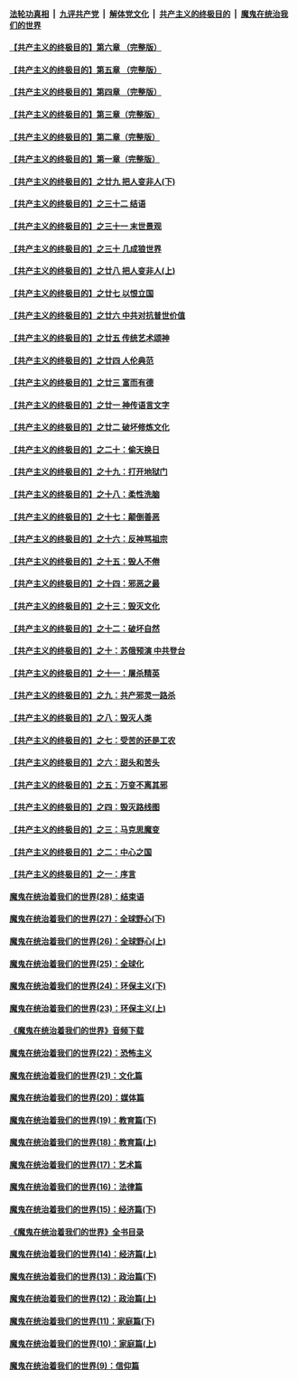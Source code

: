 ####  [法轮功真相](../../../../basic/blob/master/README.md?t=02261813) &nbsp;|&nbsp; [九评共产党](../../../../9ping.md/blob/master/README.md?t=02261813) &nbsp;|&nbsp; [解体党文化](../../../../jtdwh.md/blob/master/README.md?t=02261813)  &nbsp;|&nbsp; [共产主义的终极目的](../../../../gczydzjmd.md/blob/master/README.md?t=02261813) &nbsp;|&nbsp; [魔鬼在统治我们的世界](../../../../mgztzwmdsj.md/blob/master/README.md?t=02261813) 

#### [【共产主义的终极目的】第六章 （完整版）](../pages/nsc422/n11428913.md?t=02261813) 

#### [【共产主义的终极目的】第五章 （完整版）](../pages/nsc422/n11428912.md?t=02261813) 

#### [【共产主义的终极目的】第四章 （完整版）](../pages/nsc422/n11428907.md?t=02261813) 

#### [【共产主义的终极目的】第三章（完整版）](../pages/nsc422/n11428848.md?t=02261813) 

#### [【共产主义的终极目的】第二章（完整版）](../pages/nsc422/n11428831.md?t=02261813) 

#### [【共产主义的终极目的】第一章（完整版）](../pages/nsc422/n11417651.md?t=02261813) 

#### [【共产主义的终极目的】之廿九 把人变非人(下)](../pages/nsc422/n11344140.md?t=02261813) 

#### [【共产主义的终极目的】之三十二 结语](../pages/nsc422/n11360535.md?t=02261813) 

#### [【共产主义的终极目的】之三十一 末世景观](../pages/nsc422/n11351129.md?t=02261813) 

#### [【共产主义的终极目的】之三十 几成狼世界](../pages/nsc422/n11348280.md?t=02261813) 

#### [【共产主义的终极目的】之廿八 把人变非人(上)](../pages/nsc422/n11340492.md?t=02261813) 

#### [【共产主义的终极目的】之廿七 以恨立国](../pages/nsc422/n11336944.md?t=02261813) 

#### [【共产主义的终极目的】之廿六 中共对抗普世价值](../pages/nsc422/n11324785.md?t=02261813) 

#### [【共产主义的终极目的】之廿五 传统艺术颂神](../pages/nsc422/n11296396.md?t=02261813) 

#### [【共产主义的终极目的】之廿四 人伦典范](../pages/nsc422/n11296397.md?t=02261813) 

#### [【共产主义的终极目的】之廿三 富而有德](../pages/nsc422/n11283598.md?t=02261813) 

#### [【共产主义的终极目的】之廿一 神传语言文字](../pages/nsc422/n11263265.md?t=02261813) 

#### [【共产主义的终极目的】之廿二 破坏修炼文化](../pages/nsc422/n11245728.md?t=02261813) 

#### [【共产主义的终极目的】之二十：偷天换日](../pages/nsc422/n11238846.md?t=02261813) 

#### [【共产主义的终极目的】之十九：打开地狱门](../pages/nsc422/n11206376.md?t=02261813) 

#### [【共产主义的终极目的】之十八：柔性洗脑](../pages/nsc422/n11199994.md?t=02261813) 

#### [【共产主义的终极目的】之十七：颠倒善恶](../pages/nsc422/n11179782.md?t=02261813) 

#### [【共产主义的终极目的】之十六：反神骂祖宗](../pages/nsc422/n11166798.md?t=02261813) 

#### [【共产主义的终极目的】之十五：毁人不倦](../pages/nsc422/n11166792.md?t=02261813) 

#### [【共产主义的终极目的】之十四：邪恶之最](../pages/nsc422/n11150249.md?t=02261813) 

#### [【共产主义的终极目的】之十三：毁灭文化](../pages/nsc422/n11135227.md?t=02261813) 

#### [【共产主义的终极目的】之十二：破坏自然](../pages/nsc422/n11135214.md?t=02261813) 

#### [【共产主义的终极目的】之十：苏俄预演 中共登台](../pages/nsc422/n11118424.md?t=02261813) 

#### [【共产主义的终极目的】之十一：屠杀精英](../pages/nsc422/n11118442.md?t=02261813) 

#### [【共产主义的终极目的】之九：共产邪灵一路杀](../pages/nsc422/n11114139.md?t=02261813) 

#### [【共产主义的终极目的】之八：毁灭人类](../pages/nsc422/n11108503.md?t=02261813) 

#### [【共产主义的终极目的】之七：受苦的还是工农](../pages/nsc422/n11101809.md?t=02261813) 

#### [【共产主义的终极目的】之六：甜头和苦头](../pages/nsc422/n11096971.md?t=02261813) 

#### [【共产主义的终极目的】之五：万变不离其邪](../pages/nsc422/n11091285.md?t=02261813) 

#### [【共产主义的终极目的】之四：毁灭路线图](../pages/nsc422/n11086284.md?t=02261813) 

#### [【共产主义的终极目的】之三：马克思魔变](../pages/nsc422/n11061941.md?t=02261813) 

#### [【共产主义的终极目的】之二：中心之国](../pages/nsc422/n11047728.md?t=02261813) 

#### [【共产主义的终极目的】之一：序言](../pages/nsc422/n11086077.md?t=02261813) 

#### [魔鬼在统治着我们的世界(28)：结束语](../pages/nsc422/n10936246.md?t=02261813) 

#### [魔鬼在统治着我们的世界(27)：全球野心(下)](../pages/nsc422/n10928319.md?t=02261813) 

#### [魔鬼在统治着我们的世界(26)：全球野心(上)](../pages/nsc422/n10900318.md?t=02261813) 

#### [魔鬼在统治着我们的世界(25)：全球化](../pages/nsc422/n10788205.md?t=02261813) 

#### [魔鬼在统治着我们的世界(24)：环保主义(下)](../pages/nsc422/n10695307.md?t=02261813) 

#### [魔鬼在统治着我们的世界(23)：环保主义(上)](../pages/nsc422/n10688613.md?t=02261813) 

#### [《魔鬼在统治着我们的世界》音频下载](../pages/nsc422/n10635553.md?t=02261813) 

#### [魔鬼在统治着我们的世界(22)：恐怖主义](../pages/nsc422/n10614727.md?t=02261813) 

#### [魔鬼在统治着我们的世界(21)：文化篇](../pages/nsc422/n10597706.md?t=02261813) 

#### [魔鬼在统治着我们的世界(20)：媒体篇](../pages/nsc422/n10586579.md?t=02261813) 

#### [魔鬼在统治着我们的世界(19)：教育篇(下)](../pages/nsc422/n10564808.md?t=02261813) 

#### [魔鬼在统治着我们的世界(18)：教育篇(上)](../pages/nsc422/n10526970.md?t=02261813) 

#### [魔鬼在统治着我们的世界(17)：艺术篇](../pages/nsc422/n10499093.md?t=02261813) 

#### [魔鬼在统治着我们的世界(16)：法律篇](../pages/nsc422/n10485969.md?t=02261813) 

#### [魔鬼在统治着我们的世界(15)：经济篇(下)](../pages/nsc422/n10469975.md?t=02261813) 

#### [《魔鬼在统治着我们的世界》全书目录](../pages/nsc422/n10464261.md?t=02261813) 

#### [魔鬼在统治着我们的世界(14)：经济篇(上)](../pages/nsc422/n10457370.md?t=02261813) 

#### [魔鬼在统治着我们的世界(13)：政治篇(下)](../pages/nsc422/n10448270.md?t=02261813) 

#### [魔鬼在统治着我们的世界(12)：政治篇(上)](../pages/nsc422/n10444576.md?t=02261813) 

#### [魔鬼在统治着我们的世界(11)：家庭篇(下)](../pages/nsc422/n10440961.md?t=02261813) 

#### [魔鬼在统治着我们的世界(10)：家庭篇(上)](../pages/nsc422/n10435448.md?t=02261813) 

#### [魔鬼在统治着我们的世界(9)：信仰篇](../pages/nsc422/n10432159.md?t=02261813) 

